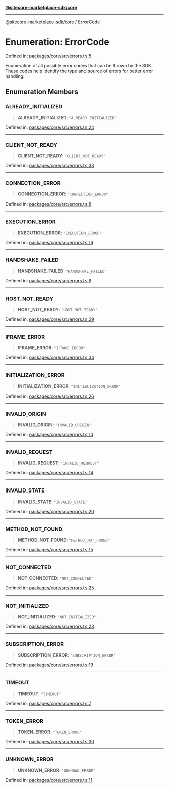 [**@sitecore-marketplace-sdk/core**](../README.md)

***

[@sitecore-marketplace-sdk/core](../README.md) / ErrorCode

# Enumeration: ErrorCode

Defined in: [packages/core/src/errors.ts:5](https://github.com/Sitecore/sitecore-marketplace-sdk/blob/a90ac03b493793ea5a7d42ef9fc0d2eccdf4f1fb/packages/core/src/errors.ts#L5)

Enumeration of all possible error codes that can be thrown by the SDK.
These codes help identify the type and source of errors for better error handling.

## Enumeration Members

### ALREADY\_INITIALIZED

> **ALREADY\_INITIALIZED**: `"ALREADY_INITIALIZED"`

Defined in: [packages/core/src/errors.ts:24](https://github.com/Sitecore/sitecore-marketplace-sdk/blob/a90ac03b493793ea5a7d42ef9fc0d2eccdf4f1fb/packages/core/src/errors.ts#L24)

***

### CLIENT\_NOT\_READY

> **CLIENT\_NOT\_READY**: `"CLIENT_NOT_READY"`

Defined in: [packages/core/src/errors.ts:33](https://github.com/Sitecore/sitecore-marketplace-sdk/blob/a90ac03b493793ea5a7d42ef9fc0d2eccdf4f1fb/packages/core/src/errors.ts#L33)

***

### CONNECTION\_ERROR

> **CONNECTION\_ERROR**: `"CONNECTION_ERROR"`

Defined in: [packages/core/src/errors.ts:8](https://github.com/Sitecore/sitecore-marketplace-sdk/blob/a90ac03b493793ea5a7d42ef9fc0d2eccdf4f1fb/packages/core/src/errors.ts#L8)

***

### EXECUTION\_ERROR

> **EXECUTION\_ERROR**: `"EXECUTION_ERROR"`

Defined in: [packages/core/src/errors.ts:16](https://github.com/Sitecore/sitecore-marketplace-sdk/blob/a90ac03b493793ea5a7d42ef9fc0d2eccdf4f1fb/packages/core/src/errors.ts#L16)

***

### HANDSHAKE\_FAILED

> **HANDSHAKE\_FAILED**: `"HANDSHAKE_FAILED"`

Defined in: [packages/core/src/errors.ts:9](https://github.com/Sitecore/sitecore-marketplace-sdk/blob/a90ac03b493793ea5a7d42ef9fc0d2eccdf4f1fb/packages/core/src/errors.ts#L9)

***

### HOST\_NOT\_READY

> **HOST\_NOT\_READY**: `"HOST_NOT_READY"`

Defined in: [packages/core/src/errors.ts:29](https://github.com/Sitecore/sitecore-marketplace-sdk/blob/a90ac03b493793ea5a7d42ef9fc0d2eccdf4f1fb/packages/core/src/errors.ts#L29)

***

### IFRAME\_ERROR

> **IFRAME\_ERROR**: `"IFRAME_ERROR"`

Defined in: [packages/core/src/errors.ts:34](https://github.com/Sitecore/sitecore-marketplace-sdk/blob/a90ac03b493793ea5a7d42ef9fc0d2eccdf4f1fb/packages/core/src/errors.ts#L34)

***

### INITIALIZATION\_ERROR

> **INITIALIZATION\_ERROR**: `"INITIALIZATION_ERROR"`

Defined in: [packages/core/src/errors.ts:26](https://github.com/Sitecore/sitecore-marketplace-sdk/blob/a90ac03b493793ea5a7d42ef9fc0d2eccdf4f1fb/packages/core/src/errors.ts#L26)

***

### INVALID\_ORIGIN

> **INVALID\_ORIGIN**: `"INVALID_ORIGIN"`

Defined in: [packages/core/src/errors.ts:10](https://github.com/Sitecore/sitecore-marketplace-sdk/blob/a90ac03b493793ea5a7d42ef9fc0d2eccdf4f1fb/packages/core/src/errors.ts#L10)

***

### INVALID\_REQUEST

> **INVALID\_REQUEST**: `"INVALID_REQUEST"`

Defined in: [packages/core/src/errors.ts:14](https://github.com/Sitecore/sitecore-marketplace-sdk/blob/a90ac03b493793ea5a7d42ef9fc0d2eccdf4f1fb/packages/core/src/errors.ts#L14)

***

### INVALID\_STATE

> **INVALID\_STATE**: `"INVALID_STATE"`

Defined in: [packages/core/src/errors.ts:20](https://github.com/Sitecore/sitecore-marketplace-sdk/blob/a90ac03b493793ea5a7d42ef9fc0d2eccdf4f1fb/packages/core/src/errors.ts#L20)

***

### METHOD\_NOT\_FOUND

> **METHOD\_NOT\_FOUND**: `"METHOD_NOT_FOUND"`

Defined in: [packages/core/src/errors.ts:15](https://github.com/Sitecore/sitecore-marketplace-sdk/blob/a90ac03b493793ea5a7d42ef9fc0d2eccdf4f1fb/packages/core/src/errors.ts#L15)

***

### NOT\_CONNECTED

> **NOT\_CONNECTED**: `"NOT_CONNECTED"`

Defined in: [packages/core/src/errors.ts:25](https://github.com/Sitecore/sitecore-marketplace-sdk/blob/a90ac03b493793ea5a7d42ef9fc0d2eccdf4f1fb/packages/core/src/errors.ts#L25)

***

### NOT\_INITIALIZED

> **NOT\_INITIALIZED**: `"NOT_INITIALIZED"`

Defined in: [packages/core/src/errors.ts:23](https://github.com/Sitecore/sitecore-marketplace-sdk/blob/a90ac03b493793ea5a7d42ef9fc0d2eccdf4f1fb/packages/core/src/errors.ts#L23)

***

### SUBSCRIPTION\_ERROR

> **SUBSCRIPTION\_ERROR**: `"SUBSCRIPTION_ERROR"`

Defined in: [packages/core/src/errors.ts:19](https://github.com/Sitecore/sitecore-marketplace-sdk/blob/a90ac03b493793ea5a7d42ef9fc0d2eccdf4f1fb/packages/core/src/errors.ts#L19)

***

### TIMEOUT

> **TIMEOUT**: `"TIMEOUT"`

Defined in: [packages/core/src/errors.ts:7](https://github.com/Sitecore/sitecore-marketplace-sdk/blob/a90ac03b493793ea5a7d42ef9fc0d2eccdf4f1fb/packages/core/src/errors.ts#L7)

***

### TOKEN\_ERROR

> **TOKEN\_ERROR**: `"TOKEN_ERROR"`

Defined in: [packages/core/src/errors.ts:30](https://github.com/Sitecore/sitecore-marketplace-sdk/blob/a90ac03b493793ea5a7d42ef9fc0d2eccdf4f1fb/packages/core/src/errors.ts#L30)

***

### UNKNOWN\_ERROR

> **UNKNOWN\_ERROR**: `"UNKNOWN_ERROR"`

Defined in: [packages/core/src/errors.ts:11](https://github.com/Sitecore/sitecore-marketplace-sdk/blob/a90ac03b493793ea5a7d42ef9fc0d2eccdf4f1fb/packages/core/src/errors.ts#L11)
